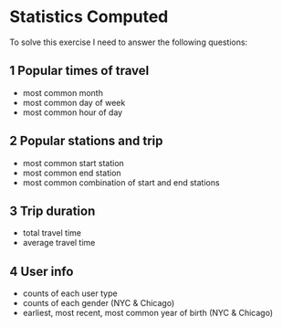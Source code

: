 # Statistics Computed
To solve this exercise I need to answer the following questions:
## 1 Popular times of travel
- most common month
- most common day of week
- most common hour of day

## 2 Popular stations and trip
- most common start station
- most common end station
- most common combination of start and end stations

## 3 Trip duration
- total travel time
- average travel time

## 4 User info
- counts of each user type
- counts of each gender (NYC & Chicago)
- earliest, most recent, most common year of birth (NYC & Chicago)